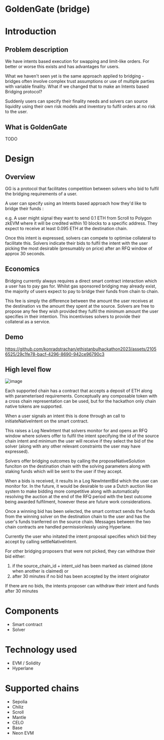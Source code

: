 # GoldenGate (bridge)

# Introduction

## Problem description

We have intents based execution for swapping and limit-like orders. For better or worse this exists and has advantages for users.

What we haven't seen yet is the same approach applied to bridging - bridges often involve complex trust assumptions or use of multiple parties with variable finality. What if we changed that to make an Intents based Bridging protocol?

Suddenly users can specify their finality needs and solvers can source liquidity using their own risk models and inventory to fulfil orders at no risk to the user.

## What is GoldenGate

TODO

# Design

## Overview

GG is a protocol that facilitates competition between solvers who bid to fulfil the bridging requirements of a user.

A user can specify using an Intents based approach how they'd like to bridge their funds :

e.g. A user might signal they want to send 0.1 ETH from Scroll to Polygon zkEVM where it will be credited within 10 blocks to a specific address. They expect to receive at least 0.095 ETH at the destination chain.

Once this intent is expressed, solvers can compete to optimise collateral to facilitate this. Solvers indicate their bids to fulfil the intent with the user picking the most desirable (presumably on price) after an RFQ window of approx 30 seconds.

## Economics

Bridging currently always requires a direct smart contract interaction which a user has to pay gas for. Whilst gas sponsored bridging may already exist, the majority of users expect to pay to bridge their funds from chain to chain. 

This fee is simply the difference between the amount the user receives at the destination vs the amount they spent at the source. Solvers are free to propose any fee they wish provided they fulfil the minimum amount the user specifies in their intention. This incentivises solvers to provide their collateral as a service.

## Demo

https://github.com/konradstrachan/ethistanbulhackathon2023/assets/21056525/29c1fe78-bacf-4296-8690-942ce96790c3

## High level flow

![image](https://github.com/konradstrachan/ethistanbulhackathon2023/assets/21056525/acee29d6-b0a8-4bc7-9556-3634003d8b66)

Each supported chain has a contract that accepts a deposit of ETH along with parameterised requirements. Conceptually any composable token with a cross chain representation can be used, but for the hackathon only chain native tokens are supported.

When a user signals an intent this is done through an call to initiateNativeIntent on the smart contract. 

This raises a Log NewIntent that solvers monitor for and  opens an RFQ window where solvers offer to fulfil the intent specifying the id of the source chain intent and minimum the user will receive if they select the bid of the solver (along with any other relevant constraints the user may have expressed).

Solvers offer bridging outcomes by calling the proposeNativeSolution funciton on the destination chain with the solving parameters along with staking funds which will be sent to the user if they accept.

When a bids is received, it results in a Log NewIntentBid which the user can monitor for. In the future, it would be desirable to use a Dutch auction like system to make bidding more competitive along with automatically resolving the auction at the end of the RFQ period with the best outcome being awarded fulfilment, however these are future work considerations.

Once a winning bid has been selected, the smart contract sends the funds from the winning solver on the destination chain to the user and has the user's funds tranferred on the source chain. Messages between the two chain contracts are handled permissionlessly using Hyperlane.

Currently the user who initated the intent proposal specifies which bid they accept by calling settleNativeIntent.

For other bridging proposers that were not picked, they can withdraw their bid either:
1. if the source_chain_id + intent_uid has been marked as claimed (done when another is claimed)
or
2. after 30 minutes if no bid has been accepted by the intent originator

If there are no bids, the intents proposer can withdraw their intent and funds after 30 minutes

# Components

* Smart contract
* Solver

# Technology used

* EVM / Solidity
* Hyperlane

# Supported chains

* Sepolia
* Chiliz
* Scroll
* Mantle
* CELO
* Base
* Neon EVM
